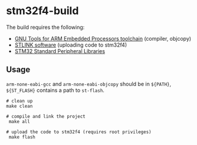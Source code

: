 # stm32f4-build
The build requires the following:
- [GNU Tools for ARM Embedded Processors toolchain](https://launchpad.net/gcc-arm-embedded) (compiler, objcopy)
- [STLINK software](https://github.com/texane/stlink) (uploading code to stm32f4)
- [STM32 Standard Peripheral Libraries](http://www.st.com/content/st_com/en/products/embedded-software/mcus-embedded-software/stm32-embedded-software/stm32-standard-peripheral-libraries/stsw-stm32054.html)


## Usage
`arm-none-eabi-gcc` and `arm-none-eabi-objcopy` should be in `${PATH}`, `${ST_FLASH}` contains a path to `st-flash`.
```
# clean up
make clean

# compile and link the project
 make all

# upload the code to stm32f4 (requires root privileges)
 make flash

